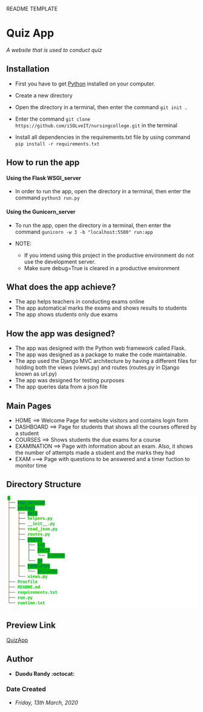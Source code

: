 README TEMPLATE

# Quiz App
*A website that is used to conduct quiz*

## Installation
* First you have to get [Python](https://www.python.org/) installed on your computer.
* Create a new directory
* Open the directory in a terminal, then enter the command `git init .`
* Enter the command `git clone https://github.com/iSOLveIT/nursingcollege.git` in the terminal

* Install all dependencies in the requirements.txt file by using command `pip install -r requirements.txt`

## How to run the app
#### Using the Flask WSGI_server
* In order to run the app, open the directory in a terminal, then enter the command `python3 run.py` 

#### Using the Gunicorn_server
* To run the app, open the directory in a terminal, then enter the command `gunicorn -w 3 -b "localhost:5500" run:app`

* NOTE: 
    * If you intend using this project in the productive environment do not use the development server.
    * Make sure debug=True is cleared in a productive environment

## What does the app achieve?
* The app helps teachers in conducting exams online
* The app automatical marks the exams and shows results to students
* The app shows students only due exams


## How the app was designed?
* The app was designed with the Python web framework called Flask. 
* The app was designed as a package to make the code maintainable.
* The app used the Django MVC architecture by having a different files for holding both the views (views.py) and routes (routes.py in Django known as url.py)
* The app was designed for testing purposes
* The app queries data from a json file

## Main Pages
* HOME ==> Welcome Page for website visitors and contains login form
* DASHBOARD ==> Page for students that shows all the courses offered by a student 
* COURSES ==> Shows students the due exams for a course
* EXAMINATION ==> Page with information about an exam. Also, it shows the number of attempts made a student and the marks they had
* EXAM ===> Page with questions to be answered and a timer fuction to monitor time



## Directory Structure
![Directory Structure](./package/static/nursing_dir.png)

## Preview Link
[QuizApp](https://nursingcollege.herokuapp.com/dashboard/10087872)

## Author
* __Duodu Randy :octocat:__

### Date Created
* _Friday, 13th March, 2020_
